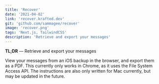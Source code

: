 ```yaml
---
title: 'Recover'
date: '2021-04-02'
link: 'recover.krafted.dev'
git: 'github.com/sammagee/recover'
image: 'recover.png'
tags: 'Next.js, TailwindCSS'
description: 'Retrieve and export your messages'
---
```


**TL;DR** — Retrieve and export your messages

View your messages from an iOS backup in the browser, and export them as a PDF. This currently only works in Chrome, as it uses the File System Access API. The instructions are also only written for Mac currently, but may be updated in the future.
